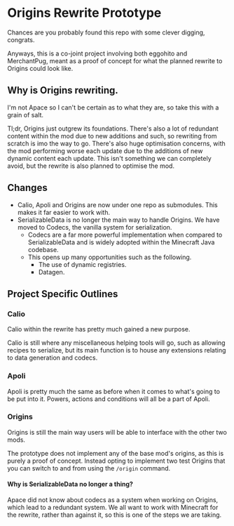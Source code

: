 # Origins Rewrite Prototype
Chances are you probably found this repo with some clever digging, congrats.

Anyways, this is a co-joint project involving both eggohito and MerchantPug, meant as a proof of concept for what the planned rewrite to Origins could look like.

## Why is Origins rewriting.
I'm not Apace so I can't be certain as to what they are, so take this with a grain of salt.

Tl;dr, Origins just outgrew its foundations. There's also a lot of redundant content within the mod due to new additions and such, so rewriting from scratch is imo the way to go.
There's also huge optimisation concerns, with the mod performing worse each update due to the additions of new dynamic content each update. This isn't something we can completely avoid, but the rewrite is also planned to optimise the mod.

## Changes
- Calio, Apoli and Origins are now under one repo as submodules. This makes it far easier to work with.
- SerializableData is no longer the main way to handle Origins. We have moved to Codecs, the vanilla system for serialization.
  - Codecs are a far more powerful implementation when compared to SerializableData and is widely adopted within the Minecraft Java codebase.
  - This opens up many opportunities such as the following.
    - The use of dynamic registries.
    - Datagen.

## Project Specific Outlines
### Calio
Calio within the rewrite has pretty much gained a new purpose.

Calio is still where any miscellaneous helping tools will go, such as allowing recipes to serialize, but its main function is to house any extensions relating to data generation and codecs.

### Apoli
Apoli is pretty much the same as before when it comes to what's going to be put into it. Powers, actions and conditions will all be a part of Apoli.

### Origins
Origins is still the main way users will be able to interface with the other two mods.

The prototype does not implement any of the base mod's origins, as this is purely a proof of concept. Instead opting to implement two test Origins that you can switch to and from using the `/origin` command.

#### Why is SerializableData no longer a thing?
Apace did not know about codecs as a system when working on Origins, which lead to a redundant system.
We all want to work with Minecraft for the rewrite, rather than against it, so this is one of the steps we are taking.